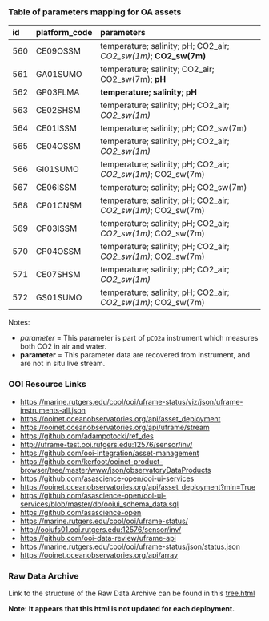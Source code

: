 ### Table of parameters mapping for OA assets

| id  | platform_code | parameters                                                       |
|:--- |:------------- |:---------------------------------------------------------------- |
| 560 | CE09OSSM      | temperature; salinity; pH; CO2_air; *CO2_sw(1m)*; **CO2_sw(7m)** |
| 561 | GA01SUMO      | temperature; salinity; CO2_air; CO2_sw(7m); **pH**               |
| 562 | GP03FLMA      | **temperature; salinity; pH**                                    |
| 563 | CE02SHSM      | temperature; salinity; pH; CO2_air; *CO2_sw(1m)*                 |
| 564 | CE01ISSM      | temperature; salinity; pH; CO2_sw(7m)                            |
| 565 | CE04OSSM      | temperature; salinity; pH; CO2_air; *CO2_sw(1m)*                 |
| 566 | GI01SUMO      | temperature; salinity; pH; CO2_air; *CO2_sw(1m)*; CO2_sw(7m)     |
| 567 | CE06ISSM      | temperature; salinity; pH; CO2_sw(7m)                            |
| 568 | CP01CNSM      | temperature; salinity; pH; CO2_air; *CO2_sw(1m)*; CO2_sw(7m)     |
| 569 | CP03ISSM      | temperature; salinity; pH; CO2_air; *CO2_sw(1m)*; CO2_sw(7m)     |
| 570 | CP04OSSM      | temperature; salinity; pH; CO2_air; *CO2_sw(1m)*; CO2_sw(7m)     |
| 571 | CE07SHSM      | temperature; salinity; pH; CO2_air; *CO2_sw(1m)*                 |
| 572 | GS01SUMO      | temperature; salinity; pH; CO2_air; *CO2_sw(1m)*; CO2_sw(7m)     |

Notes:
- *parameter* = This parameter is part of `pCO2a` instrument which measures both CO2 in air and water.
- **parameter** = This parameter data are recovered from instrument, and are not in situ live stream.

### OOI Resource Links

- https://marine.rutgers.edu/cool/ooi/uframe-status/viz/json/uframe-instruments-all.json
- https://ooinet.oceanobservatories.org/api/asset_deployment
- https://ooinet.oceanobservatories.org/api/uframe/stream
- https://github.com/adampotocki/ref_des
- http://uframe-test.ooi.rutgers.edu:12576/sensor/inv/
- https://github.com/ooi-integration/asset-management
- https://github.com/kerfoot/ooinet-product-browser/tree/master/www/json/observatoryDataProducts
- https://github.com/asascience-open/ooi-ui-services
- https://ooinet.oceanobservatories.org/api/asset_deployment?min=True
- https://github.com/asascience-open/ooi-ui-services/blob/master/db/ooiui_schema_data.sql
- https://github.com/asascience-open
- https://marine.rutgers.edu/cool/ooi/uframe-status/
- http://ooiufs01.ooi.rutgers.edu:12576/sensor/inv/
- https://github.com/ooi-data-review/uframe-api
- https://marine.rutgers.edu/cool/ooi/uframe-status/json/status.json
- https://ooinet.oceanobservatories.org/api/array

### Raw Data Archive

Link to the structure of the Raw Data Archive can be found in this [tree.html](https://rawdata.oceanobservatories.org/files/.tree.html)

**Note: It appears that this html is not updated for each deployment.**
